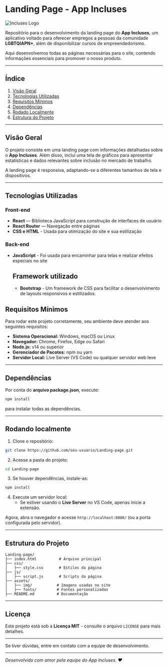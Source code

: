 # Landing Page - App Incluses

![Incluses Logo](logo.png)  

Repositório para o desenvolvimento da landing page do **App Incluses**, um aplicativo voltado para oferecer empregos a pessoas da comunidade **LGBTQIAPN+**, além de disponibilizar cursos de empreendedorismo.

Aqui desenvolvemos todas as páginas necessárias para o site, contendo informações essenciais para promover o nosso produto.

---

## Índice

1. [Visão Geral](#visão-geral)
2. [Tecnologias Utilizadas](#tecnologias-utilizadas)
3. [Requisitos Mínimos](#requisitos-m%C3%ADnimos)
4. [Dependências](#depend%C3%AAncias)
5. [Rodado Localmente](#rodando-localmente)
6. [Estrutura do Projeto](#estrutura-do-projeto)


---

## Visão Geral

O projeto consiste em uma landing page com informações detalhadas sobre o **App Incluses**. Além disso, inclui uma tela de gráficos para apresentar estatísticas e dados relevantes sobre inclusão no mercado de trabalho.

A landing page é responsiva, adaptando-se a diferentes tamanhos de tela e dispositivos.

---

## Tecnologias Utilizadas
### Front-end

- **React** — Biblioteca JavaScript para construção de interfaces de usuário
- **React Router** — Navegação entre páginas
- **CSS e HTML** - Usada para otimização do site e sua estilização

### Back-end

- **JavaScript** - Foi usada para encaminhar para telas e realizar efeitos especiais no site

  ## Framework utilizado
  - **Bootstrap** - Um framework de CSS para facilitar o desenvolvimento de layouts responsivos e estilizados.


## Requisitos Mínimos

Para rodar este projeto corretamente, seu ambiente deve atender aos seguintes requisitos:

- **Sistema Operacional:** Windows, macOS ou Linux
- **Navegador:** Chrome, Firefox, Edge ou Safari 
- **Node.js:** v14 ou superior 
- **Gerenciador de Pacotes:** npm ou yarn 
- **Servidor Local:** Live Server (VS Code) ou qualquer servidor web leve

---

## Dependências

Por conta do **arquivo package.json**, execute:
```bash
npm install
```
para instalar todas as dependências.

---

## Rodando localmente

1. Clone o repositório:
```bash
git clone https://github.com/seu-usuario/Landing-page.git
```
2. Acesse a pasta do projeto:
```bash
cd Landing-page
```
3. Se houver dependências, instale-as:
```bash
npm install
```
4. Execute um servidor local:
   - Se estiver usando o **Live Server** no VS Code, apenas inicie a extensão.


Agora, abra o navegador e acesse `http://localhost:8080/` (ou a porta configurada pelo servidor).

---

## Estrutura do Projeto

```
Landing-page/
├── index.html          # Arquivo principal
├── css/
│   ├── style.css       # Estilos da página
├── js/
│   ├── script.js       # Scripts da página
├── assets/
│   ├── img/           # Imagens usadas no site
│   ├── fonts/         # Fontes personalizadas
├── README.md          # Documentação
```

---



## Licença

Este projeto está sob a **Licença MIT** - consulte o arquivo `LICENSE` para mais detalhes.

---

Se tiver dúvidas, entre em contato com a equipe de desenvolvimento.

---

*Desenvolvido com amor pela equipe do App Incluses. ❤️*


